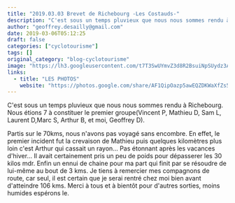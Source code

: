 ```yaml
---
title: "2019.03.03 Brevet de Richebourg -Les Costauds-"
description: "C'est sous un temps pluvieux que nous nous sommes rendu à Richebourg. Nous étions 7 à constituer le premier groupe(Vincent P, Mathieu D, Sam L, Laurent D,Marc S, Arthur B, et moi, Geoffrey D)."
author: "geoffrey.desailly@gmail.com"
date: 2019-03-06T05:12:25
draft: false
categories: ["cyclotourisme"]
tags: []
original_category: "blog-cyclotourisme"
image: "https://lh3.googleusercontent.com/t7T3SwUYmvZ3d8R2BsuiNpSUydz3A6_M_ox2gSzCtvP_p0BPq_mBgyBWf2HbAk6O4Bm8LHXfeeaA4nOWxFQsc7LSf-yXvY1UhkxyxljvGDwCBnXM2wIKmfbFHEw2_oYEB9I5zvw9tQCNn5O1CwsrnXi6BGG3Ix4DSQKeoyTy_JAJGLSebWoU9fc70kZPV7Ov3Oe7tsgh9cd1yrPKcBkudHD2GXEQdftiN1u48ESrRswkdNIEuLQm0sj5pHjX8VjXTEuvPzMY4PWRKef4Pfqxn5XgzsAyOKd64GtwflMLoQ0muzVUX2PnJkYc9tj1CphjtVGbChNbYxlPW9zeOpLV9il_2izmN0zkiFdUaopECHVi1tKM0EObaJtyo9bdxRBp8R8t2BuAVgVwZVBk1qG6GDpRQqHRttuLp2RPglXvsihtFUxF06WLdYN7qzNyNYrRSJUoQXxJp2KnkXX_HXCszDzGUwpLnPPmFfh0sRSiAxC7SIS0LsBAkFUyxJMQRQprBSukBegHG7gsc4AY6aXS3kyjcYEGHYoZNk5YlzWXDyLKKrV_BUtUWUZB6iBCXIjc0mC5cXCVGTGjRs8dHKPzRFy7pUZVeeqcBtzElRGbzN1SUD79bymlBCbp2lMppB8rBW5px9638P46VVrwweCt3pKoXfjc7jUx-3V7_rW0y-2ZPk7x-aJMAnfNdFJETaSr3s0hzy7VIyrB5qkzPQsGb_iW5g=w1027-h770-no"
links:
  - title: "LES PHOTOS"
    website: "https://photos.google.com/share/AF1QipOazp5awEQZDKWaXfZs5Uj6HJ6cz7B8NIh0Sc4jAJ4ReJmD38XgT5UvRW_6JqaF4w?key=RjVoNC1NaEhkMkRtNVRyNW5nX0dVVGk3RVBXR29R"
---
```


C'est sous un temps pluvieux que nous nous sommes rendu à Richebourg. Nous étions 7 à constituer le premier groupe(Vincent P, Mathieu D, Sam L, Laurent D,Marc S, Arthur B, et moi, Geoffrey D).

<!--more-->

Partis sur le 70kms, nous n'avons pas voyagé sans encombre. En effet, le premier incident fut la crevaison de Mathieu puis quelques kilomètres plus loin c'est Arthur qui cassait un rayon... Pas étonnant après les vacances d'hiver... Il avait certainement pris un peu de poids pour dépasserer les 30 kilos mdr.
Enfin un ennui de chaine pour ma part qui finit par se résoudre de lui-même au bout de 3 kms. Je tiens à remercier mes compagnons de route, car seul, il est certain que je serai rentré chez moi bien avant d'atteindre 106 kms. Merci à tous et à bientôt pour d'autres sorties, moins humides espérons le.